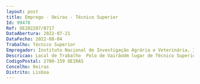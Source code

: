 ```yaml
--- 
layout: post
title: Emprego - Oeiras - Técnico Superior
Id: 99478
Ref: OE202207/0717
DataAbertura: 2022-07-21
DataFecho: 2022-08-04
Trabalho: Técnico Superior
Empregador: Instituto Nacional de Investigação Agrária e Veterinária, I.P.
Descricao: Local de Trabalho  Polo de VairãoUm lugar de Técnico Superior na área de Química Bioquímica com experiência em trabalho laboratorial,preferencialmente com conhecimentos técnicos nas áreas das técnicas de analise instrumental e de validação de métodos de ensaio  capacidade de desenvolvimento de trabalho com elevada autonomia técnica e forte apetência para o trabalho em equipa Habilitações  Licenciatura em química, engenharia química, engenharia biológica, farmácia, bioquímica e áreas afins.Atividade a desenvolver   Planificação e execução de ensaios por técnicas cromatográficas   Apoio à gestão de stocks encomendas e ao sistema de gestão de qualidade   Conhecimento de regras básicas de segurança em laboratório   Colaborar nas atividades dos laboratórios de investigação.
CodigoPostal: 2780-159 OEIRAS
Concelho: Oeiras
Distrito: Lisboa
--- 
```


